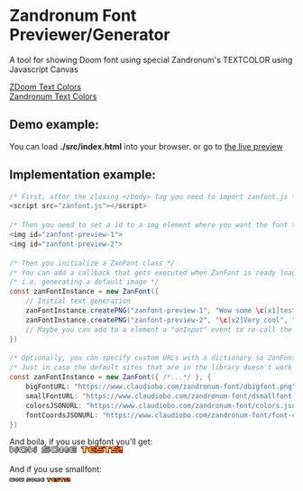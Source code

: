 # Zandronum Font Previewer/Generator
A tool for showing Doom font using special Zandronum's TEXTCOLOR using Javascript Canvas

[ZDoom Text Colors](https://zdoom.org/wiki/Print#Colors)  
[Zandronum Text Colors](https://zandronum.com/forum/viewtopic.php?p=46018#p46018)

## Demo example:
You can load **./src/index.html** into your browser.
or go to [the live preview](https://www.claudiobo.com/zandronum-font/)

## Implementation example:
```java
/* First, after the closing </body> tag you need to import zanfont.js */
<script src="zanfont.js"></script>

/* Then you need to set a id to a img element where you want the font to be rendered */
<img id="zanfont-preview-1">
<img id="zanfont-preview-2"> 

/* Then you initialize a ZanFont class */
/* You can add a callback that gets executed when ZanFont is ready loading everything */
/* i.e. generating a default image */
const zanFontInstance = new ZanFont({
    // Initial text generation
    zanFontInstance.createPNG("zanfont-preview-1", "Wow some \c[x1]tests!", "bigfont");
    zanFontInstance.createPNG("zanfont-preview-2", "\c[x2]Very cool", "smallfont");
    // Maybe you can add to a element a "onInput" event to re-call the 'createPNG' function
})

/* Optionally, you can specify custom URLs with a dictionary so ZanFont fetchs the required data from other sources */
/* Just in case the default sites that are in the library doesn't work anymore */
const zanFontInstance = new ZanFont({ /*...*/ }, {
    bigFontURL: "https://www.claudiobo.com/zandronum-font/dbigfont.png",
    smallFontURL: "https://www.claudiobo.com/zandronum-font/dsmallfont.png",
    colorsJSONURL: "https://www.claudiobo.com/zandronum-font/colors.json",
    fontCoordsJSONURL: "https://www.claudiobo.com/zandronum-font/font-coords.json"
})

```

And boila, if you use bigfont you'll get:  
![Output Image 1](tools/output1.png)

And if you use smallfont:  
![Output Image 2](tools/output2.png)